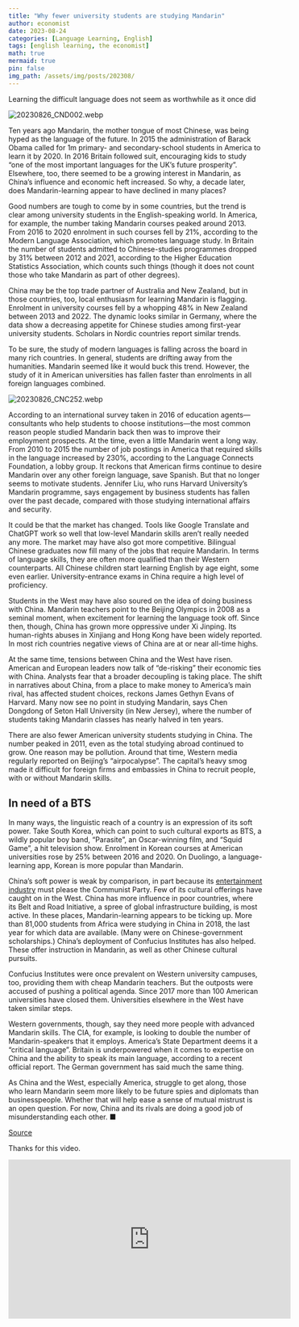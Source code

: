 ```yaml
---
title: "Why fewer university students are studying Mandarin"
author: economist
date: 2023-08-24
categories: [Language Learning, English]
tags: [english learning, the economist]
math: true
mermaid: true
pin: false
img_path: /assets/img/posts/202308/
---
```



Learning the difficult language does not seem as worthwhile as it once did

![20230826_CND002.webp](20230826_CND002.webp)

Ten years ago Mandarin, the mother tongue of most Chinese, was being hyped as the language of the future. In 2015 the administration of Barack Obama called for 1m primary- and secondary-school students in America to learn it by 2020. In 2016 Britain followed suit, encouraging kids to study “one of the most important languages for the UK’s future prosperity”. Elsewhere, too, there seemed to be a growing interest in Mandarin, as China’s influence and economic heft increased. So why, a decade later, does Mandarin-learning appear to have declined in many places?

Good numbers are tough to come by in some countries, but the trend is clear among university students in the English-speaking world. In America, for example, the number taking Mandarin courses peaked around 2013. From 2016 to 2020 enrolment in such courses fell by 21%, according to the Modern Language Association, which promotes language study. In Britain the number of students admitted to Chinese-studies programmes dropped by 31% between 2012 and 2021, according to the Higher Education Statistics Association, which counts such things (though it does not count those who take Mandarin as part of other degrees).

China may be the top trade partner of Australia and New Zealand, but in those countries, too, local enthusiasm for learning Mandarin is flagging. Enrolment in university courses fell by a whopping 48% in New Zealand between 2013 and 2022. The dynamic looks similar in Germany, where the data show a decreasing appetite for Chinese studies among first-year university students. Scholars in Nordic countries report similar trends.

To be sure, the study of modern languages is falling across the board in many rich countries. In general, students are drifting away from the humanities. Mandarin seemed like it would buck this trend. However, the study of it in American universities has fallen faster than enrolments in all foreign languages combined.

![20230826_CNC252.webp](20230826_CNC252.webp)

According to an international survey taken in 2016 of education agents—consultants who help students to choose institutions—the most common reason people studied Mandarin back then was to improve their employment prospects. At the time, even a little Mandarin went a long way. From 2010 to 2015 the number of job postings in America that required skills in the language increased by 230%, according to the Language Connects Foundation, a lobby group. It reckons that American firms continue to desire Mandarin over any other foreign language, save Spanish. But that no longer seems to motivate students. Jennifer Liu, who runs Harvard University’s Mandarin programme, says engagement by business students has fallen over the past decade, compared with those studying international affairs and security.

It could be that the market has changed. Tools like Google Translate and ChatGPT work so well that low-level Mandarin skills aren’t really needed any more. The market may have also got more competitive. Bilingual Chinese graduates now fill many of the jobs that require Mandarin. In terms of language skills, they are often more qualified than their Western counterparts. All Chinese children start learning English by age eight, some even earlier. University-entrance exams in China require a high level of proficiency.

Students in the West may have also soured on the idea of doing business with China. Mandarin teachers point to the Beijing Olympics in 2008 as a seminal moment, when excitement for learning the language took off. Since then, though, China has grown more oppressive under Xi Jinping. Its human-rights abuses in Xinjiang and Hong Kong have been widely reported. In most rich countries negative views of China are at or near all-time highs.

At the same time, tensions between China and the West have risen. American and European leaders now talk of “de-risking” their economic ties with China. Analysts fear that a broader decoupling is taking place. The shift in narratives about China, from a place to make money to America’s main rival, has affected student choices, reckons James Gethyn Evans of Harvard. Many now see no point in studying Mandarin, says Chen Dongdong of Seton Hall University (in New Jersey), where the number of students taking Mandarin classes has nearly halved in ten years.

There are also fewer American university students studying in China. The number peaked in 2011, even as the total studying abroad continued to grow. One reason may be pollution. Around that time, Western media regularly reported on Beijing’s “airpocalypse”. The capital’s heavy smog made it difficult for foreign firms and embassies in China to recruit people, with or without Mandarin skills.

## In need of a BTS

In many ways, the linguistic reach of a country is an expression of its soft power. Take South Korea, which can point to such cultural exports as BTS, a wildly popular boy band, “Parasite”, an Oscar-winning film, and “Squid Game”, a hit television show. Enrolment in Korean courses at American universities rose by 25% between 2016 and 2020. On Duolingo, a language-learning app, Korean is more popular than Mandarin.

China’s soft power is weak by comparison, in part because its [entertainment industry](https://www.economist.com/culture/2023/08/18/the-monkey-king-is-one-of-chinas-most-successful-cultural-exports) must please the Communist Party. Few of its cultural offerings have caught on in the West. China has more influence in poor countries, where its Belt and Road Initiative, a spree of global infrastructure building, is most active. In these places, Mandarin-learning appears to be ticking up. More than 81,000 students from Africa were studying in China in 2018, the last year for which data are available. (Many were on Chinese-government scholarships.) China’s deployment of Confucius Institutes has also helped. These offer instruction in Mandarin, as well as other Chinese cultural pursuits.

Confucius Institutes were once prevalent on Western university campuses, too, providing them with cheap Mandarin teachers. But the outposts were accused of pushing a political agenda. Since 2017 more than 100 American universities have closed them. Universities elsewhere in the West have taken similar steps.

Western governments, though, say they need more people with advanced Mandarin skills. The CIA, for example, is looking to double the number of Mandarin-speakers that it employs. America’s State Department deems it a “critical language”. Britain is underpowered when it comes to expertise on China and the ability to speak its main language, according to a recent official report. The German government has said much the same thing.

As China and the West, especially America, struggle to get along, those who learn Mandarin seem more likely to be future spies and diplomats than businesspeople. Whether that will help ease a sense of mutual mistrust is an open question. For now, China and its rivals are doing a good job of misunderstanding each other. ■

[Source](https://www.economist.com/china/2023/08/24/why-fewer-university-students-are-studying-mandarin#:~:text=It%20could%20be%20that%20the,the%20jobs%20that%20require%20Mandarin.)

Thanks for this video.

<iframe width="560" height="315" src="https://www.youtube.com/embed/6P7BCB_WY48" title="YouTube video player" frameborder="0" allow="accelerometer; autoplay; clipboard-write; encrypted-media; gyroscope; picture-in-picture; web-share" allowfullscreen></iframe>

